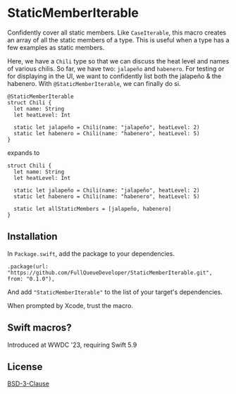 # StaticMemberIterable

Confidently cover all static members. Like `CaseIterable`, this macro creates an array of all the static members of a type. This is useful when a type has a few examples as static members. 

Here, we have a `Chili` type so that we can discuss the heat level and names of various chilis. So far, we have two: `jalapeño` and `habenero`. For testing or for displaying in the UI, we want to confidently list both the jalapeño & the habenero. With `@StaticMemberIterable`, we can finally do si.

```
@StaticMemberIterable
struct Chili {
  let name: String
  let heatLevel: Int
  
  static let jalapeño = Chili(name: "jalapeño", heatLevel: 2)
  static let habenero = Chili(name: "habenero", heatLevel: 5)
}
```

expands to
 
```
struct Chili {
  let name: String
  let heatLevel: Int
  
  static let jalapeño = Chili(name: "jalapeño", heatLevel: 2)
  static let habenero = Chili(name: "habenero", heatLevel: 5)
  
  static let allStaticMembers = [jalapeño, habenero]
}
```

## Installation

In `Package.swift`, add the package to your dependencies.
```
.package(url: "https://github.com/FullQueueDeveloper/StaticMemberIterable.git", from: "0.1.0"),
```

And add `"StaticMemberIterable"` to the list of your target's dependencies.

When prompted by Xcode, trust the macro.


## Swift macros?

Introduced at WWDC '23, requiring Swift 5.9

## License

[BSD-3-Clause](https://opensource.org/license/bsd-3-clause/)
